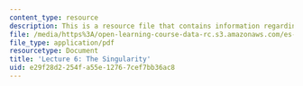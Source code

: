 ```yaml
---
content_type: resource
description: This is a resource file that contains information regarding lecture 6.
file: /media/https%3A/open-learning-course-data-rc.s3.amazonaws.com/es-256-the-coming-years-spring-2008/e29f28d2254fa55e12767cef7bb36ac8_MITES_256S08_Lec06.pdf
file_type: application/pdf
resourcetype: Document
title: 'Lecture 6: The Singularity'
uid: e29f28d2-254f-a55e-1276-7cef7bb36ac8
---
```

